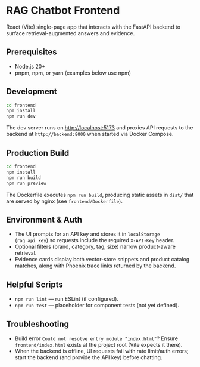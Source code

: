 # RAG Chatbot Frontend

React (Vite) single-page app that interacts with the FastAPI backend to surface retrieval-augmented answers and evidence.

## Prerequisites

- Node.js 20+
- pnpm, npm, or yarn (examples below use npm)

## Development

```bash
cd frontend
npm install
npm run dev
```

The dev server runs on [http://localhost:5173](http://localhost:5173) and proxies API requests to the backend at `http://backend:8000` when started via Docker Compose.

## Production Build

```bash
cd frontend
npm install
npm run build
npm run preview
```

The Dockerfile executes `npm run build`, producing static assets in `dist/` that are served by nginx (see `frontend/Dockerfile`).

## Environment & Auth

- The UI prompts for an API key and stores it in `localStorage` (`rag_api_key`) so requests include the required `X-API-Key` header.
- Optional filters (brand, category, tag, size) narrow product-aware retrieval.
- Evidence cards display both vector-store snippets and product catalog matches, along with Phoenix trace links returned by the backend.

## Helpful Scripts

- `npm run lint` — run ESLint (if configured).
- `npm run test` — placeholder for component tests (not yet defined).

## Troubleshooting

- Build error `Could not resolve entry module "index.html"`? Ensure `frontend/index.html` exists at the project root (Vite expects it there).
- When the backend is offline, UI requests fail with rate limit/auth errors; start the backend (and provide the API key) before chatting.


